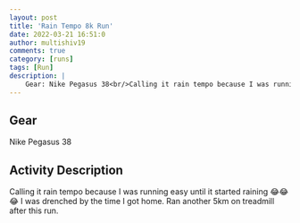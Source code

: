 ```yaml
---
layout: post
title: 'Rain Tempo 8k Run'
date: 2022-03-21 16:51:0
author: multishiv19
comments: true
category: [runs]
tags: [Run]
description: |
    Gear: Nike Pegasus 38<br/>Calling it rain tempo because I was running easy until it started raining 😂😂😂<br/>I was drenched by the time I got home.<br/>Ran another 5km on treadmill after this run. 
---
```


## Gear
Nike Pegasus 38

## Activity Description
Calling it rain tempo because I was running easy until it started raining 😂😂😂
I was drenched by the time I got home.
Ran another 5km on treadmill after this run. 


<div width='100%' class='strava-embed-placeholder' data-embed-type='activity' data-embed-id='6857270453'></div>
<script src='https://strava-embeds.com/embed.js'></script>
